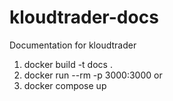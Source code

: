 # kloudtrader-docs
Documentation for kloudtrader 



1. docker build -t docs .
2. docker run --rm -p 3000:3000
   or
3. docker compose up 
  